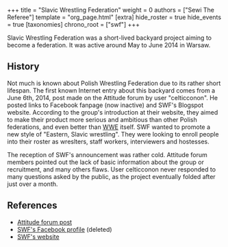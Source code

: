 +++
title = "Slavic Wrestling Federation"
weight = 0
authors = ["Sewi The Referee"]
template = "org_page.html"
[extra]
hide_roster = true
hide_events = true
[taxonomies]
chrono_root = ["swf"]
+++

Slavic Wrestling Federation was a short-lived backyard project aiming to become a federation. It was active around May to June 2014 in Warsaw.

## History

Not much is known about Polish Wrestling Federation due to its rather short lifespan. The first known Internet entry about this backyard comes from a June 6th, 2014, post made on the Attitude forum by user "celticconon". He posted links to Facebook fanpage (now inactive) and SWF's Blogspot website. According to the group's introduction at their website, they aimed to make their product more serious and ambitious than other Polish federations, and even better than [WWE](@/o/wwe.md) itself. SWF wanted to promote a new style of "Eastern, Slavic wrestling". They were looking to enroll people into their roster as wreslters, staff workers, interviewers and hostesses. 

The reception of SWF's announcement was rather cold. Attitude forum members pointed out the lack of basic information about the group or recruitment, and many others flaws. User celticconon never responded to many questions asked by the public, as the project eventually folded after just over a month.

## References

* [Attitude forum post](https://forum.wrestling.pl/topic/35747-federacja-w-warszawie)
* [SWF's Facebook profile](www.facebook.com/slavicwrestlingfederation) (deleted)
* [SWF's website](https://slavic-wrestling-federation.blogspot.com)
